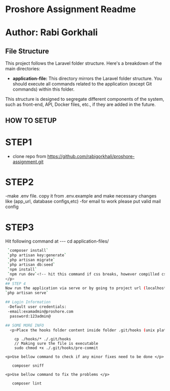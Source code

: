 # Proshore Assignment Readme
# Author: Rabi Gorkhali

## File Structure

This project follows the Laravel folder structure. Here's a breakdown of the main directories:

- **application-file:** This directory mirrors the Laravel folder structure. You should execute all commands related to the application (except Git commands) within this folder.

This structure is designed to segregate different components of the system, such as front-end, API, Docker files, etc., if they are added in the future.

## HOW TO SETUP
# STEP1
- clone repo from https://github.com/rabigorkhali/proshore-assignment.git

# STEP2
-make .env file. copy it from .env.example and make necessary changes like (app_url, database configs,etc)
-for email to work please put valid mail config

# STEP3
Hit following command at --- cd application-files/
```bash
 `composer install`
 `php artisan key:generate`
 `php artisan migrate`
 `php artisan db:seed`
 `npm install` 
 `npm run dev`<!-- hit this command if css breaks, however compilled css and js files are already pushed -->
</p>
## STEP 4
Now run the application via serve or by going to project url (localhost/proshore-assignment/public)
`php artisan serve`

## Login Information
 -Default user credentials:
 -email:examadmin@proshore.com 
  password:123admin@

## SOME MORE INFO 
  <p>Place the hooks folder content inside folder .git/hooks (unix platform commands is given below)</p>
 ```
        cp ./hooks/* ./.git/hooks 
        // Making sure the file is executable
        sudo chmod +x ./.git/hooks/pre-commit
 ```
 <p>Use bellow command to check if any minor fixes need to be done </p>
  ```
       composer sniff
 ```
 <p>Use bellow command to fix the problems </p>
  ```
       composer lint
 ```